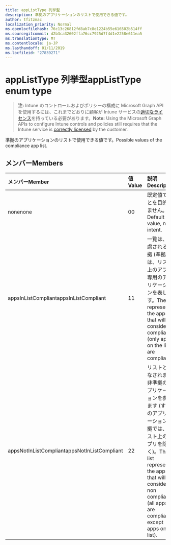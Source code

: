 ```yaml
---
title: appListType 列挙型
description: 準拠のアプリケーションのリストで使用できる値です。
author: tfitzmac
localization_priority: Normal
ms.openlocfilehash: 76c13c26812fd8ab7c8e1224b55e616502b514ff
ms.sourcegitcommit: d2b3ca32602ffa76cc7925d7f4d1e2258e611ea5
ms.translationtype: MT
ms.contentlocale: ja-JP
ms.lasthandoff: 01/11/2019
ms.locfileid: "27839271"
---
```

# <a name="applisttype-enum-type"></a><span data-ttu-id="d6671-103">appListType 列挙型</span><span class="sxs-lookup"><span data-stu-id="d6671-103">appListType enum type</span></span>

> <span data-ttu-id="d6671-104">**注:** Intune のコントロールおよびポリシーの構成に Microsoft Graph API を使用するには、これまでどおりに顧客が Intune サービスの[適切なライセンス](https://go.microsoft.com/fwlink/?linkid=839381)を持っている必要があります。</span><span class="sxs-lookup"><span data-stu-id="d6671-104">**Note:** Using the Microsoft Graph APIs to configure Intune controls and policies still requires that the Intune service is [correctly licensed](https://go.microsoft.com/fwlink/?linkid=839381) by the customer.</span></span>

<span data-ttu-id="d6671-105">準拠のアプリケーションのリストで使用できる値です。</span><span class="sxs-lookup"><span data-stu-id="d6671-105">Possible values of the compliance app list.</span></span>
## <a name="members"></a><span data-ttu-id="d6671-106">メンバー</span><span class="sxs-lookup"><span data-stu-id="d6671-106">Members</span></span>
|<span data-ttu-id="d6671-107">メンバー</span><span class="sxs-lookup"><span data-stu-id="d6671-107">Member</span></span>|<span data-ttu-id="d6671-108">値</span><span class="sxs-lookup"><span data-stu-id="d6671-108">Value</span></span>|<span data-ttu-id="d6671-109">説明</span><span class="sxs-lookup"><span data-stu-id="d6671-109">Description</span></span>|
|:---|:---|:---|
|<span data-ttu-id="d6671-110">none</span><span class="sxs-lookup"><span data-stu-id="d6671-110">none</span></span>|<span data-ttu-id="d6671-111">0</span><span class="sxs-lookup"><span data-stu-id="d6671-111">0</span></span>|<span data-ttu-id="d6671-112">既定値でことを目的しません。</span><span class="sxs-lookup"><span data-stu-id="d6671-112">Default value, no intent.</span></span>|
|<span data-ttu-id="d6671-113">appsInListCompliant</span><span class="sxs-lookup"><span data-stu-id="d6671-113">appsInListCompliant</span></span>|<span data-ttu-id="d6671-114">1</span><span class="sxs-lookup"><span data-stu-id="d6671-114">1</span></span>|<span data-ttu-id="d6671-115">一覧は、考慮される準拠 (準拠では、リスト上のアプリ) 専用のアプリケーションを表します。</span><span class="sxs-lookup"><span data-stu-id="d6671-115">The list represents the apps that will be considered compliant (only apps on the list are compliant).</span></span>|
|<span data-ttu-id="d6671-116">appsNotInListCompliant</span><span class="sxs-lookup"><span data-stu-id="d6671-116">appsNotInListCompliant</span></span>|<span data-ttu-id="d6671-117">2</span><span class="sxs-lookup"><span data-stu-id="d6671-117">2</span></span>|<span data-ttu-id="d6671-118">リストと見なされます非準拠のアプリケーションを表します (すべてのアプリケーション準拠では、リスト上のアプリを除く)。</span><span class="sxs-lookup"><span data-stu-id="d6671-118">The list represents the apps that will be considered non compliant (all apps are compliant except apps on the list).</span></span>|



